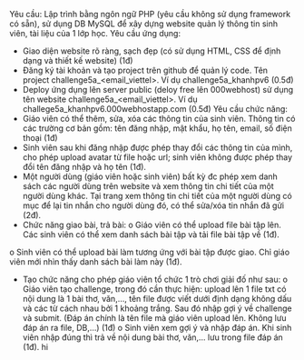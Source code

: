 Yêu cầu:
Lập trình bằng ngôn ngữ PHP (yêu cầu không sử dụng framework có sẵn),
sử dụng DB MySQL để xây dựng website quản lý thông tin sinh viên, tài liệu
của 1 lớp học.
Yêu cầu ứng dụng:
- Giao diện website rõ ràng, sạch đẹp (có sử dụng HTML, CSS để định
dạng và thiết kế website) (1đ)
- Đăng ký tài khoản và tạo project trên github để quản lý code. Tên
project challenge5a_&lt;email_viettel&gt;. Ví dụ challenge5a_khanhpv6 (0.5đ)
- Deploy ứng dụng lên server public (deloy free lên 000webhost) sử dụng
tên website challenge5a_&lt;email_viettel&gt;. Ví dụ
challege5a_khanhpv6.000webhostapp.com (0.5đ)
Yêu cầu chức năng:
- Giáo viên có thể thêm, sửa, xóa các thông tin của sinh viên. Thông tin có
các trường cơ bản gồm: tên đăng nhập, mật khẩu, họ tên, email, số điện
thoại (1đ)
- Sinh viên sau khi đăng nhập được phép thay đổi các thông tin của mình,
cho phép upload avatar từ file hoặc url; sinh viên không được phép thay
đổi tên đăng nhập và họ tên (1đ).
- Một người dùng (giáo viên hoặc sinh viên) bất kỳ đc phép xem danh
sách các người dùng trên website và xem thông tin chi tiết của một
người dùng khác. Tại trang xem thông tin chi tiết của một người dùng có
mục để lại tin nhắn cho người dùng đó, có thể sửa/xóa tin nhắn đã gửi
(2đ).
- Chức năng giao bài, trả bài:
o Giáo viên có thể upload file bài tập lên. Các sinh viên có thể xem
danh sách bài tập và tải file bài tập về (1đ).

o Sinh viên có thể upload bài làm tương ứng với bài tập được giao.
Chỉ giáo viên mới nhìn thấy danh sách bài làm này (1đ).
- Tạo chức năng cho phép giáo viên tổ chức 1 trò chơi giải đố như sau:
o Giáo viên tạo challenge, trong đó cần thực hiện: upload lên 1 file
txt có nội dung là 1 bài thơ, văn,…, tên file được viết dưới định
dạng không dấu và các từ cách nhau bởi 1 khoảng trắng. Sau đó
nhập gợi ý về challenge và submit. (Đáp án chính là tên file mà
giáo viên upload lên. Không lưu đáp án ra file, DB,…) (1đ)
o Sinh viên xem gợi ý và nhập đáp án. Khi sinh viên nhập đúng thì
trả về nội dung bài thơ, văn,… lưu trong file đáp án (1đ).
hi